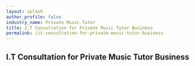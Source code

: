 ```yaml
---
layout: splash 
author_profile: false 
industry_name: Private Music Tutor
title: I.T Consultation for Private Music Tutor Business
permalink: /it-consultation-for-private-music-tutor-business
---
```


## I.T Consultation for Private Music Tutor Business